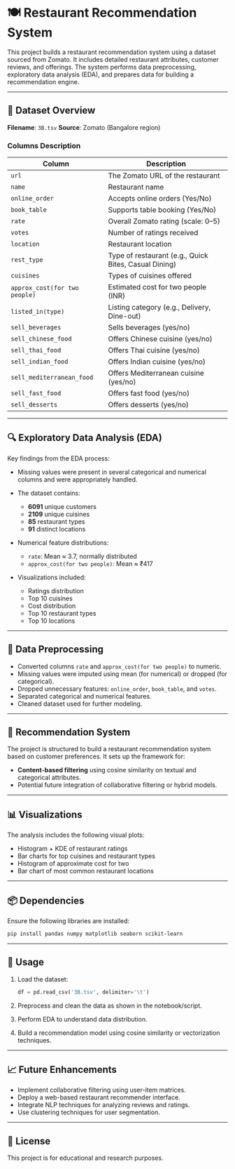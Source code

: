 # 🍽️ Restaurant Recommendation System

This project builds a restaurant recommendation system using a dataset sourced from Zomato. It includes detailed restaurant attributes, customer reviews, and offerings. The system performs data preprocessing, exploratory data analysis (EDA), and prepares data for building a recommendation engine.

---

## 📁 Dataset Overview

**Filename**: `3B.tsv`
**Source**: Zomato (Bangalore region)

### Columns Description

| Column                        | Description                                           |
| ----------------------------- | ----------------------------------------------------- |
| `url`                         | The Zomato URL of the restaurant                      |
| `name`                        | Restaurant name                                       |
| `online_order`                | Accepts online orders (Yes/No)                        |
| `book_table`                  | Supports table booking (Yes/No)                       |
| `rate`                        | Overall Zomato rating (scale: 0–5)                    |
| `votes`                       | Number of ratings received                            |
| `location`                    | Restaurant location                                   |
| `rest_type`                   | Type of restaurant (e.g., Quick Bites, Casual Dining) |
| `cuisines`                    | Types of cuisines offered                             |
| `approx_cost(for two people)` | Estimated cost for two people (INR)                   |
| `listed_in(type)`             | Listing category (e.g., Delivery, Dine-out)           |
| `sell_beverages`              | Sells beverages (yes/no)                              |
| `sell_chinese_food`           | Offers Chinese cuisine (yes/no)                       |
| `sell_thai_food`              | Offers Thai cuisine (yes/no)                          |
| `sell_indian_food`            | Offers Indian cuisine (yes/no)                        |
| `sell_mediterranean_food`     | Offers Mediterranean cuisine (yes/no)                 |
| `sell_fast_food`              | Offers fast food (yes/no)                             |
| `sell_desserts`               | Offers desserts (yes/no)                              |

---

## 🔍 Exploratory Data Analysis (EDA)

Key findings from the EDA process:

* Missing values were present in several categorical and numerical columns and were appropriately handled.
* The dataset contains:

  * **6091** unique customers
  * **2109** unique cuisines
  * **85** restaurant types
  * **91** distinct locations
* Numerical feature distributions:

  * `rate`: Mean ≈ 3.7, normally distributed
  * `approx_cost(for two people)`: Mean ≈ ₹417
* Visualizations included:

  * Ratings distribution
  * Top 10 cuisines
  * Cost distribution
  * Top 10 restaurant types
  * Top 10 locations

---

## 🧹 Data Preprocessing

* Converted columns `rate` and `approx_cost(for two people)` to numeric.
* Missing values were imputed using mean (for numerical) or dropped (for categorical).
* Dropped unnecessary features: `online_order`, `book_table`, and `votes`.
* Separated categorical and numerical features.
* Cleaned dataset used for further modeling.

---

## 🧠 Recommendation System

The project is structured to build a restaurant recommendation system based on customer preferences. It sets up the framework for:

* **Content-based filtering** using cosine similarity on textual and categorical attributes.
* Potential future integration of collaborative filtering or hybrid models.

---

## 📊 Visualizations

The analysis includes the following visual plots:

* Histogram + KDE of restaurant ratings
* Bar charts for top cuisines and restaurant types
* Histogram of approximate cost for two
* Bar chart of most common restaurant locations

---

## 📦 Dependencies

Ensure the following libraries are installed:

```bash
pip install pandas numpy matplotlib seaborn scikit-learn
```

---

## 📝 Usage

1. Load the dataset:

   ```python
   df = pd.read_csv('3B.tsv', delimiter='\t')
   ```
2. Preprocess and clean the data as shown in the notebook/script.
3. Perform EDA to understand data distribution.
4. Build a recommendation model using cosine similarity or vectorization techniques.

---

## 📈 Future Enhancements

* Implement collaborative filtering using user-item matrices.
* Deploy a web-based restaurant recommender interface.
* Integrate NLP techniques for analyzing reviews and ratings.
* Use clustering techniques for user segmentation.

---

## 📑 License

This project is for educational and research purposes.
